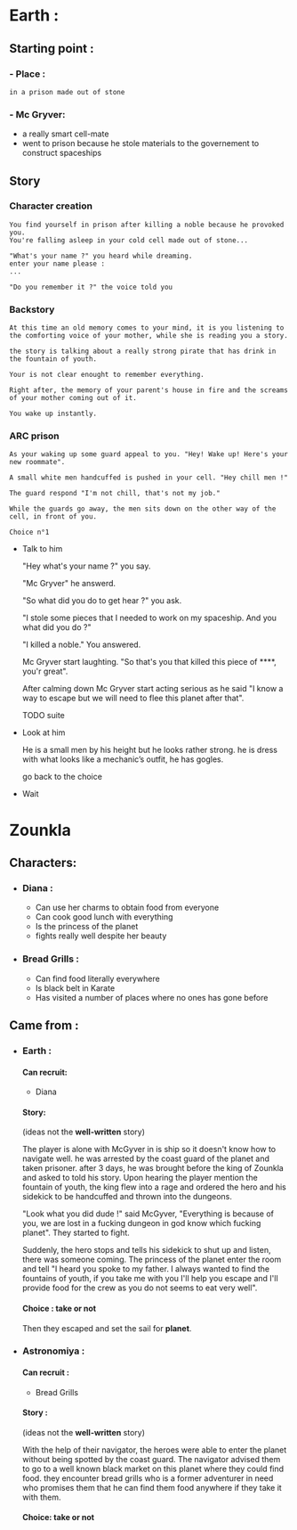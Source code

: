 # Earth :

## Starting point :

### - Place :

    in a prison made out of stone

### - Mc Gryver:

- a really smart cell-mate
- went to prison because he stole materials to the governement to construct spaceships

## Story

### Character creation

    You find yourself in prison after killing a noble because he provoked you.
    You're falling asleep in your cold cell made out of stone...

    "What's your name ?" you heard while dreaming.
    enter your name please :
    ...

    "Do you remember it ?" the voice told you

### Backstory

    At this time an old memory comes to your mind, it is you listening to the comforting voice of your mother, while she is reading you a story.

    the story is talking about a really strong pirate that has drink in the fountain of youth.

    Your is not clear enought to remember everything.

    Right after, the memory of your parent's house in fire and the screams of your mother coming out of it.

    You wake up instantly.

### ARC prison

    As your waking up some guard appeal to you. "Hey! Wake up! Here's your new roommate".

    A small white men handcuffed is pushed in your cell. "Hey chill men !"

    The guard respond "I'm not chill, that's not my job."

    While the guards go away, the men sits down on the other way of the cell, in front of you.

    Choice n°1

- Talk to him

  "Hey what's your name ?" you say.

  "Mc Gryver" he answerd.

  "So what did you do to get hear ?" you ask.

  "I stole some pieces that I needed to work on my spaceship. And you what did you do ?"

  "I killed a noble." You answered.

  Mc Gryver start laughting. "So that's you that killed this piece of \*\*\*\*, you'r great".

  After calming down Mc Gryver start acting serious as he said "I know a way to escape but we will need to flee this planet after that".

  TODO suite

- Look at him

  He is a small men by his height but he looks rather strong. he is dress with what looks like a mechanic’s outfit, he has gogles.

  go back to the choice

- Wait

# Zounkla

## Characters:

- ### Diana :
  - Can use her charms to obtain food from everyone
  - Can cook good lunch with everything
  - Is the princess of the planet
  - fights really well despite her beauty
- ### Bread Grills :
  - Can find food literally everywhere
  - Is black belt in Karate
  - Has visited a number of places where no ones has gone before

## Came from :

- ### Earth :

  #### **Can recruit**:

  - Diana

  #### **Story**:

  (ideas not the **well-written** story)

  The player is alone with McGyver in is ship so it doesn't know how to navigate well.
  he was arrested by the coast guard of the planet and taken prisoner.
  after 3 days, he was brought before the king of Zounkla and asked to told his story.
  Upon hearing the player mention the fountain of youth, the king flew into a rage and ordered the hero and his sidekick to be handcuffed and thrown into the dungeons.

  "Look what you did dude !" said McGyver, "Everything is because of you, we are lost in a fucking dungeon in god know which fucking planet". They started to fight.

  Suddenly, the hero stops and tells his sidekick to shut up and listen, there was someone coming. The princess of the planet enter the room and tell "I heard you spoke to my father. I always wanted to find the fountains of youth, if you take me with you I'll help you escape and I'll provide food for the crew as you do not seems to eat very well".

  #### Choice : take or not

  Then they escaped and set the sail for **planet**.

- ### Astronomiya :

  #### Can recruit :

  - Bread Grills

  #### **Story :**

  (ideas not the **well-written** story)

  With the help of their navigator, the heroes were able to enter the planet without being spotted by the coast guard.
  The navigator advised them to go to a well known black market on this planet where they could find food.
  they encounter bread grills who is a former adventurer in need who promises them that he can find them food anywhere if they take it with them.

  #### Choice: take or not

